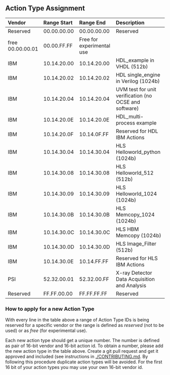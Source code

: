 ## Action Type Assignment
Vendor | Range Start | Range End | Description
:--- | :--- | :--- | :---
Reserved | 00.00.00.00 | 00.00.00.00 | Reserved
free  00.00.00.01 | 00.00.FF.FF | Free for experimental use
IBM | 10.14.20.00 | 10.14.20.00 | HDL_example in VHDL  (512b)
IBM | 10.14.20.02 | 10.14.20.02 | HDL single_engine in Verilog (1024b)
IBM | 10.14.20.04 | 10.14.20.04 | UVM test for unit verification (no OCSE and software)
IBM | 10.14.20.0E | 10.14.20.0E | HDL_multi-process example
IBM | 10.14.20.0F | 10.14.0F.FF | Reserved for HDL IBM Actions
IBM | 10.14.30.04 | 10.14.30.04 | HLS Helloworld_python (1024b)
IBM | 10.14.30.08 | 10.14.30.08 | HLS Helloworld_512    (512b)
IBM | 10.14.30.09 | 10.14.30.09 | HLS Helloworld_1024   (1024b)
IBM | 10.14.30.0B | 10.14.30.0B | HLS Memcopy_1024 (1024b)
IBM | 10.14.30.0C | 10.14.30.0C | HLS HBM Memcopy  (1024b)
IBM | 10.14.30.0D | 10.14.30.0D | HLS Image_Filter  (512b)
IBM | 10.14.30.0E | 10.14.FF.FF | Reserved for HLS IBM Actions
PSI | 52.32.00.01 | 52.32.00.FF | X-ray Detector Data Acquisition and Analysis
Reserved | FF.FF.00.00 | FF.FF.FF.FF | Reserved

### How to apply for a new Action Type

With every line in the table above a range of Action Type IDs is
being reserved for a specific vendor or the range is defined as
*reserved* (not to be used) or as *free* (for experimental use).

Each new action type should get a unique number.
The number is defined as pair of 16-bit vendor and 16-bit action id.
To obtain a number, please add the new action type in the table above.
Create a git pull request and get it approved and included
(see instructions in [./CONTRIBUTING.md](./CONTRIBUTING.md).
By following this procedure duplicate action types will be avoided.
For the first 16 bit of your action types you may use your own 16-bit
vendor id.
